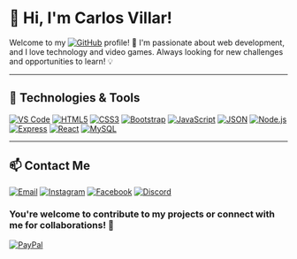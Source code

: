 # 👋 Hi, I'm Carlos Villar!

Welcome to my [![GitHub](https://img.shields.io/badge/GitHub-181717?style=for-the-badge&logo=github&logoColor=white)](https://github.com/) profile! 🚀 I'm passionate about web development, and I love technology and video games. Always looking for new challenges and opportunities to learn! 💡

---

## 🚀 Technologies & Tools


[![VS Code](https://img.shields.io/badge/VSCode-007ACC?style=for-the-badge&logo=visual-studio-code&logoColor=white)](https://code.visualstudio.com/)
[![HTML5](https://img.shields.io/badge/HTML5-E34F26?style=for-the-badge&logo=html5&logoColor=white)](https://html.spec.whatwg.org/multipage/)
[![CSS3](https://img.shields.io/badge/CSS3-1572B6?style=for-the-badge&logo=css3&logoColor=white)](https://www.w3.org/TR/CSS/)
[![Bootstrap](https://img.shields.io/badge/Bootstrap-7952B3?style=for-the-badge&logo=bootstrap&logoColor=white)](https://getbootstrap.com/)
[![JavaScript](https://img.shields.io/badge/JavaScript-F7DF1E?style=for-the-badge&logo=javascript&logoColor=black)](https://developer.mozilla.org/en-US/docs/Web/JavaScript)
[![JSON](https://img.shields.io/badge/JSON-000000?style=for-the-badge&logo=json&logoColor=white)](https://www.json.org/)
[![Node.js](https://img.shields.io/badge/Node.js-339933?style=for-the-badge&logo=node.js&logoColor=white)](https://nodejs.org/)
[![Express](https://img.shields.io/badge/Express-000000?style=for-the-badge&logo=express&logoColor=white)](https://expressjs.com/)
[![React](https://img.shields.io/badge/React-61DAFB?style=for-the-badge&logo=react&logoColor=black)](https://react.dev/)
[![MySQL](https://img.shields.io/badge/MySQL-4479A1?style=for-the-badge&logo=mysql&logoColor=white)](https://dev.mysql.com/doc/)

---

## 📫 Contact Me

<!---- 💼 [LinkedIn](https://www.linkedin.com/in/yourname/)--->
[![Email](https://img.shields.io/badge/Email-D14836?style=for-the-badge&logo=gmail&logoColor=white)](mailto:carlosvillar004@gmail.com)
[![Instagram](https://img.shields.io/badge/Instagram-E4405F?style=for-the-badge&logo=instagram&logoColor=white)](https://www.instagram.com/carlosvillaar/)
[![Facebook](https://img.shields.io/badge/Facebook-1877F2?style=for-the-badge&logo=facebook&logoColor=white)](https://www.facebook.com/carlos.villar.12720/)
[![Discord](https://img.shields.io/badge/Discord-5865F2?style=for-the-badge&logo=discord&logoColor=white)](https://discord.com/users/mindofzenith)
<!----- 🌍 [Portfolio](https://yourdomain.com)--->

### You're welcome to contribute to my projects or connect with me for collaborations! 🚀

[![PayPal](https://img.shields.io/badge/PayPal-003087?style=for-the-badge&logo=paypal&logoColor=white)](https://www.paypal.me/MindOfZenith)
<!---
carlosvillaar/carlosvillaar is a ✨ special ✨ repository because its `README.md` (this file) appears on your GitHub profile.
You can click the Preview link to take a look at your changes.
--->
